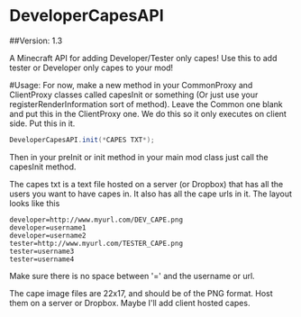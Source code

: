 DeveloperCapesAPI
=============

##Version: 1.3

A Minecraft API for adding Developer/Tester only capes!
Use this to add tester or Developer only capes to your mod!

#Usage:
For now, make a new method in your CommonProxy and ClientProxy classes called capesInit or something (Or just use your registerRenderInformation sort of method). Leave the Common one blank and put this in the ClientProxy one. We do this so it only executes on client side. Put this in it.

```java
DeveloperCapesAPI.init(*CAPES TXT*);
```

Then in your preInit or init method in your main mod class just call the capesInit method.

The capes txt is a text file hosted on a server (or Dropbox) that has all the users you want to have capes in. It also has all the cape urls in it. The layout looks like this
```
developer=http://www.myurl.com/DEV_CAPE.png
developer=username1
developer=username2
tester=http://www.myurl.com/TESTER_CAPE.png
tester=username3
tester=username4
```
Make sure there is no space between '=' and the username or url.

The cape image files are 22x17, and should be of the PNG format. Host them on a server or Dropbox. Maybe I'll add client hosted capes.
